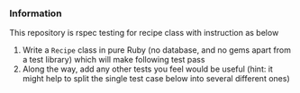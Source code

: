 ### Information

This repository is rspec testing for recipe class with instruction as below

1) Write a `Recipe` class in pure Ruby (no database, and no gems apart from a test library) which
 will make following test pass
2) Along the way, add any other tests you feel would be useful
 (hint: it might help to split the single test case below into several different ones)
